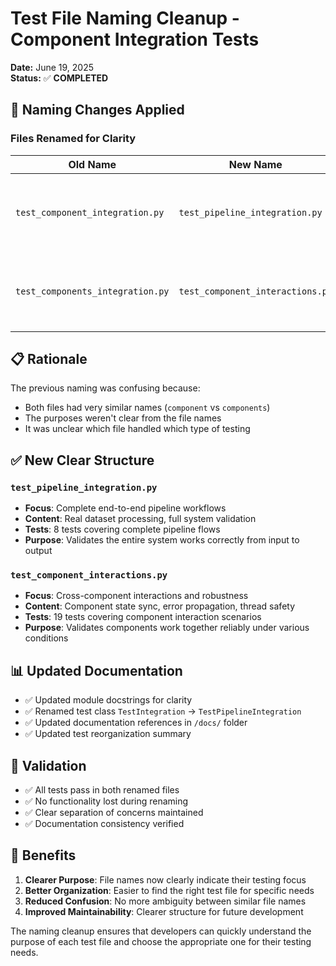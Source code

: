 # Test File Naming Cleanup - Component Integration Tests

**Date:** June 19, 2025  
**Status:** ✅ **COMPLETED**

## 🔄 Naming Changes Applied

### Files Renamed for Clarity

| **Old Name** | **New Name** | **Purpose** |
|-------------|-------------|-------------|
| `test_component_integration.py` | `test_pipeline_integration.py` | End-to-end pipeline testing with real datasets |
| `test_components_integration.py` | `test_component_interactions.py` | Cross-component interaction and behavior testing |

## 📋 Rationale

The previous naming was confusing because:
- Both files had very similar names (`component` vs `components`)
- The purposes weren't clear from the file names
- It was unclear which file handled which type of testing

## ✅ New Clear Structure

### **`test_pipeline_integration.py`**
- **Focus**: Complete end-to-end pipeline workflows
- **Content**: Real dataset processing, full system validation
- **Tests**: 8 tests covering complete pipeline flows
- **Purpose**: Validates the entire system works correctly from input to output

### **`test_component_interactions.py`**  
- **Focus**: Cross-component interactions and robustness
- **Content**: Component state sync, error propagation, thread safety
- **Tests**: 19 tests covering component interaction scenarios
- **Purpose**: Validates components work together reliably under various conditions

## 📊 Updated Documentation

- ✅ Updated module docstrings for clarity
- ✅ Renamed test class `TestIntegration` → `TestPipelineIntegration`
- ✅ Updated documentation references in `/docs/` folder
- ✅ Updated test reorganization summary

## 🧪 Validation

- ✅ All tests pass in both renamed files
- ✅ No functionality lost during renaming
- ✅ Clear separation of concerns maintained
- ✅ Documentation consistency verified

## 🎯 Benefits

1. **Clearer Purpose**: File names now clearly indicate their testing focus
2. **Better Organization**: Easier to find the right test file for specific needs  
3. **Reduced Confusion**: No more ambiguity between similar file names
4. **Improved Maintainability**: Clearer structure for future development

The naming cleanup ensures that developers can quickly understand the purpose of each test file and choose the appropriate one for their testing needs.
